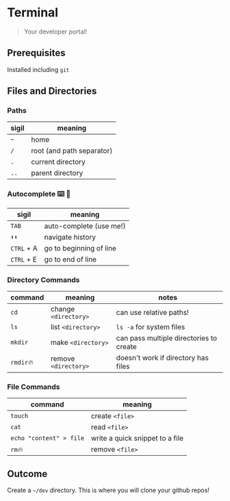 Terminal
===

> Your developer portal!

## Prerequisites

Installed including `git`

## Files and Directories

### Paths

sigil | meaning
--- | ---
`~` | home
`/` | root (and path separator)
`.` | current directory
`..`| parent directory

### Autocomplete ⌨️ 🔣

sigil | meaning
--- | ---
`TAB` | auto-complete (use me!)
`⬆⬇` | navigate history
`CTRL` + A | go to beginning of line
`CTRL` + E | go to end of line

### Directory Commands

command | meaning | notes
--- | --- | ---
`cd` | change `<directory>` | can use relative paths!
`ls` | list `<directory>` | `ls -a` for system files
`mkdir` | make `<directory>` | can pass multiple directories to create
`rmdir`🔥 | remove `<directory>` | doesn't work if directory has files

### File Commands

command | meaning
--- | --- 
`touch` | create `<file>` 
`cat`   | read `<file>` 
`echo "content" > file` | write a quick snippet to a file
`rm`🔥 | remove `<file>` 

## Outcome

Create a `~/dev` directory. This is where you will clone your
github repos!